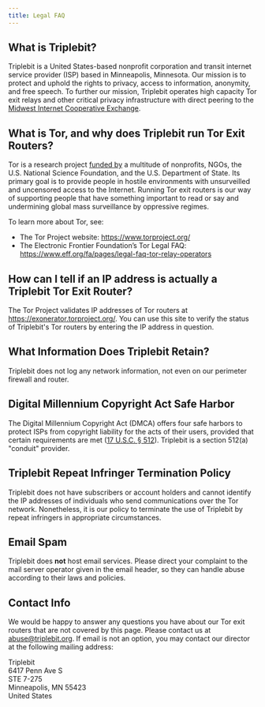 ```yaml
---
title: Legal FAQ
---
```


## What is Triplebit?

Triplebit is a United States-based nonprofit corporation and transit internet service provider (ISP) based in Minneapolis, Minnesota. Our mission is to protect and uphold the rights to privacy, access to information, anonymity, and free speech. To further our mission, Triplebit operates high capacity Tor exit relays and other critical privacy infrastructure with direct peering to the [Midwest Internet Cooperative Exchange](https://micemn.net/index.html).

## What is Tor, and why does Triplebit run Tor Exit Routers?

Tor is a research project [funded by](https://www.torproject.org/about/sponsors.html.en) a multitude of nonprofits, NGOs, the U.S. National Science Foundation, and the U.S. Department of State. Its primary goal is to provide people in hostile environments with unsurveilled and uncensored access to the Internet. Running Tor exit routers is our way of supporting people that have something important to read or say and undermining global mass surveillance by oppressive regimes.

To learn more about Tor, see:

- The Tor Project website: <https://www.torproject.org/>
- The Electronic Frontier Foundation’s Tor Legal FAQ: <https://www.eff.org/fa/pages/legal-faq-tor-relay-operators>

## How can I tell if an IP address is actually a Triplebit Tor Exit Router?

The Tor Project validates IP addresses of Tor routers at <https://exonerator.torproject.org/>. You can use this site to verify the status of Triplebit's Tor routers by entering the IP address in question.

## What Information Does Triplebit Retain?

Triplebit does not log any network information, not even on our perimeter firewall and router.

## Digital Millennium Copyright Act Safe Harbor

The Digital Millennium Copyright Act (DMCA) offers four safe harbors to protect ISPs from copyright liability for the acts of their users, provided that certain requirements are met ([17 U.S.C. § 512](https://www.law.cornell.edu/uscode/text/17/512)). Triplebit is a section 512(a) "conduit" provider.

## Triplebit Repeat Infringer Termination Policy

Triplebit does not have subscribers or account holders and cannot identify the IP addresses of individuals who send communications over the Tor network. Nonetheless, it is our policy to terminate the use of Triplebit by repeat infringers in appropriate circumstances.

## Email Spam

Triplebit does **not** host email services. Please direct your complaint to the mail server operator given in the email header, so they can handle abuse according to their laws and policies.

## Contact Info

We would be happy to answer any questions you have about our Tor exit routers that are not covered by this page. Please contact us at <abuse@triplebit.org>. If email is not an option, you may contact our director at the following mailing address:

Triplebit  
6417 Penn Ave S  
STE 7-275  
Minneapolis, MN 55423  
United States  
